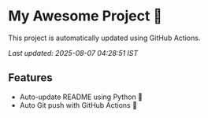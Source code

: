 # My Awesome Project 🚀

This project is automatically updated using GitHub Actions.

_Last updated: 2025-08-07 04:28:51 IST_

## Features
- Auto-update README using Python 🐍
- Auto Git push with GitHub Actions 🤖
